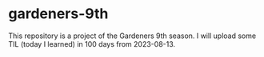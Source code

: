# gardeners-9th

This repository is a project of the Gardeners 9th season.
I will upload some TIL (today I learned) in 100 days from 2023-08-13.